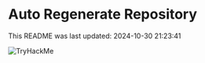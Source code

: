# Auto Regenerate Repository

This README was last updated: 2024-10-30 21:23:41

 ![TryHackMe](https://tryhackme.com/badge/533634)
